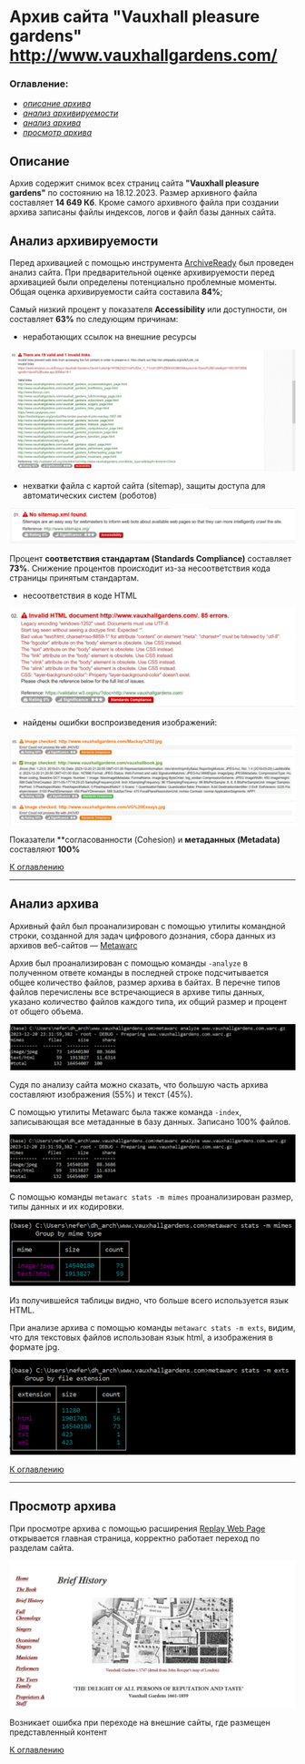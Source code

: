 # Архив сайта "Vauxhall pleasure gardens" http://www.vauxhallgardens.com/

### Оглавление:

- [*описание архива*](https://github.com/SvetlanaARyabova/PleasureGardensWebArchive/blob/main/americanpleasuregardens.com/aboutarchive.md#описание)
- [*анализ архивируемости*](https://github.com/SvetlanaARyabova/PleasureGardensWebArchive/blob/main/americanpleasuregardens.com/aboutarchive.md#анализ-архивабилити)
- [*анализ архива*](https://github.com/SvetlanaARyabova/PleasureGardensWebArchive/blob/main/americanpleasuregardens.com/aboutarchive.md#анализ-архива)
- [*просмотр архива*](https://github.com/SvetlanaARyabova/PleasureGardensWebArchive/blob/main/americanpleasuregardens.com/aboutarchive.md#просмотр-архива)

## Описание

Архив содержит снимок всех страниц сайта **"Vauxhall pleasure gardens"** по состоянию на 18.12.2023. Размер архивного файла составляет **14 649 Кб**. Кроме самого архивного файла при создании архива записаны файлы индексов, логов и файл базы данных сайта.

## Анализ архивируемости

Перед архивацией с помощью инструмента [ArchiveReady](https://archiveready.com/) был проведен анализ сайта. При предварительной оценке архивируемости  перед архивацией были определены потенциально проблемные моменты. Общая  оценка архивируемости сайта составила **84%**;

Самый низкий процент у показателя **Accessibility** или доступности, он составляет **63%** по следующим причинам:

- неработающих ссылок на внешние ресурсы
  
<img src="/www.vauxhallgardens.com/images/image-20231220232516274.png"/>

- нехватки файла с картой сайта (sitemap),  защиты доступа для автоматических систем (роботов)

<img src="/www.vauxhallgardens.com/images/image-20231220232654326.png"/>

Процент **соответствия стандартам (Standards Compliance)** составляет **73%**. Снижение процентов происходит из-за несоответствия кода страницы принятым стандартам.

- несоответствия в коде HTML
  
<img src="/www.vauxhallgardens.com/images/image-20231220232805533.png"/>

- найдены ошибки воспроизведения изображений:
  
<img src="/www.vauxhallgardens.com/images/image-20231220232858937.png"/>

Показатели **согласованности (Cohesion) и **метаданных (Metadata)** составляют **100%**

[К оглавлению](#оглавление)

------

## Анализ архива

Архивный файл был проанализирован с помощью утилиты  командной строки, созданной для задач цифрового дознания, сбора данных  из архивов веб-сайтов — [Metawarc](https://github.com/datacoon/metawarc)

Архив был проанализирован с помощью команды `-analyze` в полученном ответе команды в последней строке подсчитывается общее  количество файлов, размер архива в байтах. В перечне типов файлов  перечислены все встречающиеся в архиве типы данных, указано количество  файлов каждого типа, их общий размер и процент от общего объема.

<img src="/www.vauxhallgardens.com/images/image-20231220233226662.png"/>

Судя по анализу сайта можно сказать, что большую часть архива составляют изображения (55%) и текст (45%).

С помощью утилиты Metawarc была также команда `-index`, записывающая все метаданные в базу данных. Записано 100% файлов.

<img src="/www.vauxhallgardens.com/images/image-20231220233446939.png"/>

С помощью команды `metawarc stats -m mimes` проанализирован размер, типы данных и их кодировки.

<img src="/www.vauxhallgardens.com/images/image-20231220233542303.png"/>

Из получившейся таблицы видно, что больше всего используется язык HTML.

При анализе архива с помощью команды `metawarc stats -m exts`, видим, что для текстовых файлов использован язык html, a изображения в формате jpg.

<img src="/www.vauxhallgardens.com/images/image-20231220233707175.png"/>

[К оглавлению](#оглавление)

------

## Просмотр архива

При просмотре архива с помощью расширения [Replay Web Page](https://replayweb.page/) открывается главная страница, корректно работает переход по разделам  сайта.

<img src="/www.vauxhallgardens.com/images/image-20231220234110263.png"/>

Возникает ошибка при переходе на внешние сайты, где размещен представленный контент

[К оглавлению](#оглавление)
